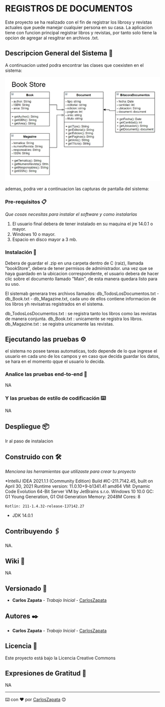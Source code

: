 # REGISTROS DE DOCUMENTOS

Este proyecto se ha realizado con el fin de registrar los librosy y revistas actuales que puede manejar  cualquier persona en su casa. La aplicacion tiene con funcion principal
registrar libros y revistas, por tanto solo tiene la opcion de agregar al resgitrar en archivos .txt.

## Descripcion General del Sistema 🚀

A continuacion usted podra encontrar las clases que coexisten en el sistema:

<img src="https://github.com/Darkritt0101/Proyecto/blob/main/img/Book%20Store.JPG" alt="Diagrama de clases"/>

ademas, podra ver a continuacion las capturas de pantalla del sistema:



### Pre-requisitos 📋

_Que cosas necesitas para instalar el software y como instalarlas_
1. El usuario final debera de tener instalado en su maquina el jre 14.0.1 o mayor.
2. Windows 10 o mayor.
3. Espacio en disco mayor a 3 mb.

### Instalación 🔧

Debera de guardar el .zip en una carpeta dentro de C (raiz), llamada "bookStore", debera de tener permisos de administrador.
una vez que se haya guardado en la ubicacion correspondiente, el usuario debera de hacer clic sobre el documento llamado "Main", de esta manera
quedara listo para su uso.

El sistemab generara tres archivos llamados: db_TodosLosDocumentos.txt - db_Book.txt - db_Magazine.txt, cada uno de ellos contiene informacion de los libros
yh revisatras registrados en el sistema.

db_TodosLosDocumentos.txt :  se registra tanto los libros como las revistas de manera conjunta.
db_Book.txt :  unicamente se registra los libros.
db_Magazine.txt : se registra unicamente las revistas.

## Ejecutando las pruebas ⚙️

el sistema no posee tareas automaticas, todo depende de lo que ingrese el usuario en cada uno de los campos y en caso que decida guardar los datos, se hara en el momento
qque el usuario lo decida.

### Analice las pruebas end-to-end 🔩

NA

### Y las pruebas de estilo de codificación ⌨️

NA

## Despliegue 📦

Ir al paso de instalacion

## Construido con 🛠️

_Menciona las herramientas que utilizaste para crear tu proyecto_

*IntelliJ IDEA 2021.1.1 (Community Edition)
    Build #IC-211.7142.45, built on April 30, 2021
    Runtime version: 11.0.10+9-b1341.41 amd64
    VM: Dynamic Code Evolution 64-Bit Server VM by JetBrains s.r.o.
    Windows 10 10.0
    GC: G1 Young Generation, G1 Old Generation
    Memory: 2048M
    Cores: 8

    Kotlin: 211-1.4.32-release-IJ7142.27

* JDK 14.0.1

## Contribuyendo 🖇️

NA.

## Wiki 📖

NA

## Versionado 📌

* **Carlos Zapata** - *Trabajo Inicial* - [CarlosZapata](https://github.com/Darkritt0101)

## Autores ✒️

* **Carlos Zapata** - *Trabajo Inicial* - [CarlosZapata](https://github.com/Darkritt0101)

## Licencia 📄

Este proyecto está bajo la Licencia Creative Commons

## Expresiones de Gratitud 🎁

NA



---
⌨️ con ❤️ por [CarlosZapata](https://github.com/Darkritt0101) 😊
